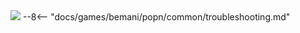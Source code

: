 <img class="header-logo" src="/img/bemani/popn/usaneko/logo.webp">
--8<-- "docs/games/bemani/popn/common/troubleshooting.md"